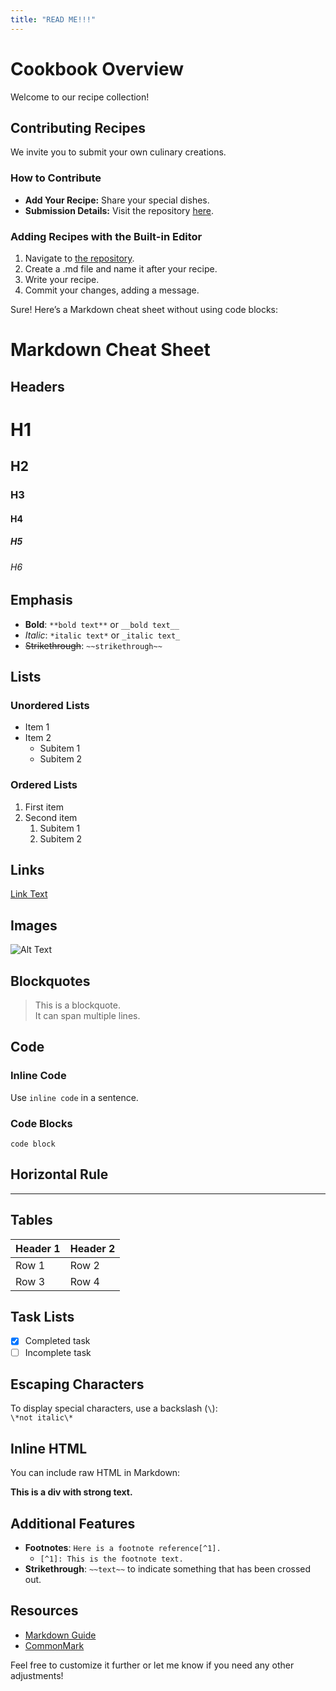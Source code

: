 ```yaml
---
title: "READ ME!!!"
---
```


# Cookbook Overview

Welcome to our recipe collection!

## Contributing Recipes

We invite you to submit your own culinary creations.

### How to Contribute

- **Add Your Recipe:** Share your special dishes.
- **Submission Details:** Visit the repository [here](https://github.com/yinon4/index-of).

### Adding Recipes with the Built-in Editor

1. Navigate to [the repository](https://github.com/yinon4/index-of/tree/main/markdown/recipes).
2. Create a .md file and name it after your recipe.
3. Write your recipe.
4. Commit your changes, adding a message.

Sure! Here’s a Markdown cheat sheet without using code blocks:

# Markdown Cheat Sheet

## Headers

# H1

## H2

### H3

#### H4

##### H5

###### H6

## Emphasis

- **Bold**: `**bold text**` or `__bold text__`
- _Italic_: `*italic text*` or `_italic text_`
- ~~Strikethrough~~: `~~strikethrough~~`

## Lists

### Unordered Lists

- Item 1
- Item 2
  - Subitem 1
  - Subitem 2

### Ordered Lists

1. First item
2. Second item
   1. Subitem 1
   2. Subitem 2

## Links

[Link Text](https://example.com)

## Images

![Alt Text](image-url.jpg)

## Blockquotes

> This is a blockquote.  
> It can span multiple lines.

## Code

### Inline Code

Use `inline code` in a sentence.

### Code Blocks

```
code block
```

## Horizontal Rule

---

## Tables

| Header 1 | Header 2 |
| -------- | -------- |
| Row 1    | Row 2    |
| Row 3    | Row 4    |

## Task Lists

- [x] Completed task
- [ ] Incomplete task

## Escaping Characters

To display special characters, use a backslash (`\`):  
`\*not italic\*`

## Inline HTML

You can include raw HTML in Markdown:

<div>  
  <strong>This is a div with strong text.</strong>  
</div>

## Additional Features

- **Footnotes**: `Here is a footnote reference[^1].`
  - `[^1]: This is the footnote text.`
- **Strikethrough**: `~~text~~` to indicate something that has been crossed out.

## Resources

- [Markdown Guide](https://www.markdownguide.org/)
- [CommonMark](https://commonmark.org/)

Feel free to customize it further or let me know if you need any other adjustments!
